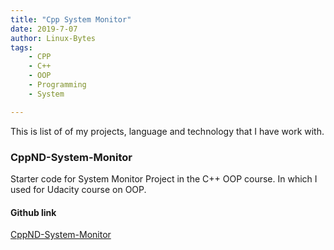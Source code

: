 ```yaml
---
title: "Cpp System Monitor"
date: 2019-7-07
author: Linux-Bytes
tags:
    - CPP
    - C++
    - OOP
    - Programming
    - System

---
```


This is list of of my projects, language and technology that I have work with.

### CppND-System-Monitor

Starter code for System Monitor Project in the C++ OOP course. In which I used for Udacity course on OOP.

#### Github link

[CppND-System-Monitor](https://github.com/linuxbytes/CppND-System-Monitor)